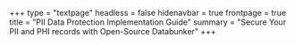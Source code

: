 +++
type = "textpage"
headless = false
hidenavbar = true
frontpage = true
title = "PII Data Protection Implementation Guide"
summary = "Secure Your PII and PHI records with Open-Source Databunker"
+++
